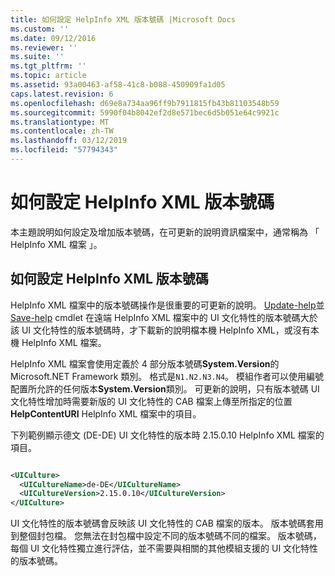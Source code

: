 ```yaml
---
title: 如何設定 HelpInfo XML 版本號碼 |Microsoft Docs
ms.custom: ''
ms.date: 09/12/2016
ms.reviewer: ''
ms.suite: ''
ms.tgt_pltfrm: ''
ms.topic: article
ms.assetid: 93a00463-af58-41c8-b088-450909fa1d05
caps.latest.revision: 6
ms.openlocfilehash: d69e8a734aa96ff9b7911815fb43b81103548b59
ms.sourcegitcommit: 5990f04b8042ef2d8e571bec6d5b051e64c9921c
ms.translationtype: MT
ms.contentlocale: zh-TW
ms.lasthandoff: 03/12/2019
ms.locfileid: "57794343"
---
```

# <a name="how-to-set-helpinfo-xml-version-numbers"></a>如何設定 HelpInfo XML 版本號碼

本主題說明如何設定及增加版本號碼，在可更新的說明資訊檔案中，通常稱為 「 HelpInfo XML 檔案 」。

## <a name="how-to-set-helpinfo-xml-version-numbers"></a>如何設定 HelpInfo XML 版本號碼

HelpInfo XML 檔案中的版本號碼操作是很重要的可更新的說明。 [Update-help](/powershell/module/Microsoft.PowerShell.Core/Update-Help)並[Save-help](/powershell/module/Microsoft.PowerShell.Core/Update-Help) cmdlet 在遠端 HelpInfo XML 檔案中的 UI 文化特性的版本號碼大於該 UI 文化特性的版本號碼時，才下載新的說明檔本機 HelpInfo XML，或沒有本機 HelpInfo XML 檔案。

HelpInfo XML 檔案會使用定義於 4 部分版本號碼**System.Version**的 Microsoft.NET Framework 類別。 格式是`N1.N2.N3.N4`。 模組作者可以使用編號配置所允許的任何版本**System.Version**類別。 可更新的說明，只有版本號碼 UI 文化特性增加時需要新版的 UI 文化特性的 CAB 檔案上傳至所指定的位置**HelpContentURI** HelpInfo XML 檔案中的項目。

下列範例顯示德文 (DE-DE) UI 文化特性的版本時 2.15.0.10 HelpInfo XML 檔案的項目。

```xml

<UICulture>
  <UICultureName>de-DE</UICultureName>
  <UICultureVersion>2.15.0.10</UICultureVersion>
</UICulture>
```

UI 文化特性的版本號碼會反映該 UI 文化特性的 CAB 檔案的版本。 版本號碼套用到整個封包檔。 您無法在封包檔中設定不同的版本號碼不同的檔案。 版本號碼，每個 UI 文化特性獨立進行評估，並不需要與相關的其他模組支援的 UI 文化特性的版本號碼。